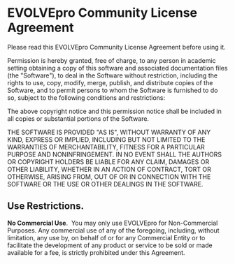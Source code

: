 # EVOLVEpro Community License Agreement

Please read this EVOLVEpro Community License Agreement before using it. 

Permission is hereby granted, free of charge, to any person in academic setting obtaining a copy
of this software and associated documentation files (the "Software"), to deal
in the Software without restriction, including the rights
to use, copy, modify, merge, publish, and distribute
copies of the Software, and to permit persons to whom the Software is
furnished to do so, subject to the following conditions and restrictions:

The above copyright notice and this permission notice shall be included in all
copies or substantial portions of the Software.

THE SOFTWARE IS PROVIDED "AS IS", WITHOUT WARRANTY OF ANY KIND, EXPRESS OR
IMPLIED, INCLUDING BUT NOT LIMITED TO THE WARRANTIES OF MERCHANTABILITY,
FITNESS FOR A PARTICULAR PURPOSE AND NONINFRINGEMENT. IN NO EVENT SHALL THE
AUTHORS OR COPYRIGHT HOLDERS BE LIABLE FOR ANY CLAIM, DAMAGES OR OTHER
LIABILITY, WHETHER IN AN ACTION OF CONTRACT, TORT OR OTHERWISE, ARISING FROM,
OUT OF OR IN CONNECTION WITH THE SOFTWARE OR THE USE OR OTHER DEALINGS IN THE
SOFTWARE.


## Use Restrictions.

**No Commercial Use**.  You may only use EVOLVEpro for Non-Commercial Purposes. Any commercial use of any of the foregoing, including, without limitation, any use by, on behalf of or for any Commercial Entity or to facilitate the development of any product or service to be sold or made available for a fee, is strictly prohibited under this Agreement.


